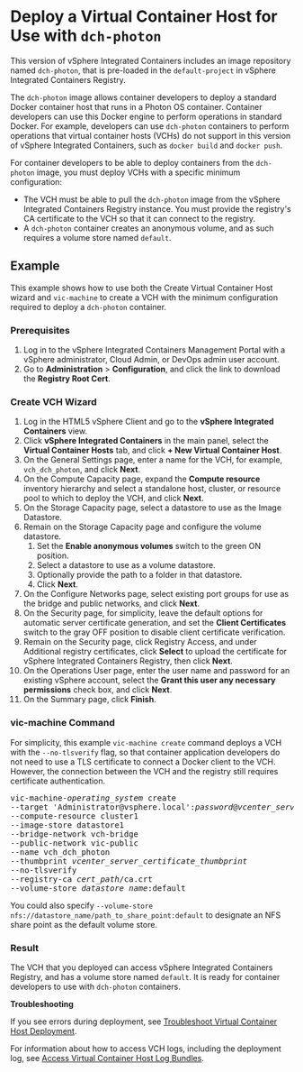 # Deploy a Virtual Container Host for Use with `dch-photon` #

This version of vSphere Integrated Containers includes an image repository named `dch-photon`, that is pre-loaded in the `default-project` in vSphere Integrated Containers Registry. 

The `dch-photon` image allows container developers to deploy a standard Docker container host that runs in a Photon OS container. Container developers can use this Docker engine to perform operations in standard Docker. For example, developers can use `dch-photon` containers to perform operations that virtual container hosts (VCHs) do not support in this version of vSphere Integrated Containers, such as `docker build` and `docker push`.

For container developers to be able to deploy containers from the `dch-photon` image, you must deploy VCHs with a specific minimum configuration:

- The VCH must be able to pull the `dch-photon` image from the vSphere Integrated Containers Registry instance. You must provide the registry's CA certificate to the VCH so that it can connect to the registry.
- A `dch-photon` container creates an anonymous volume, and as such requires a volume store named `default`.

## Example

This example shows how to use both the Create Virtual Container Host wizard and `vic-machine` to create a VCH with the minimum configuration required to deploy a `dch-photon` container.

### Prerequisites

1. Log in to the vSphere Integrated Containers Management Portal with a vSphere administrator, Cloud Admin, or DevOps admin user account.
2. Go to **Administration** > **Configuration**, and click the link to download the **Registry Root Cert**.

### Create VCH Wizard

1. Log in the HTML5 vSphere Client and go to the **vSphere Integrated Containers** view.
3. Click **vSphere Integrated Containers** in the main panel, select the **Virtual Container Hosts** tab, and click **+ New Virtual Container Host**.
4. On the General Settings page, enter a name for the VCH, for example, `vch_dch_photon`, and click **Next**.
5. On the Compute Capacity page, expand the **Compute resource** inventory hierarchy and select a standalone host, cluster, or resource pool to which to deploy the VCH, and click **Next**.
6. On the Storage Capacity page, select a datastore to use as the Image Datastore.
7. Remain on the Storage Capacity page and configure the volume datastore. 
   1. Set the **Enable anonymous volumes** switch to the green ON position.
   2. Select a datastore to use as a volume datastore.
   3. Optionally provide the path to a folder in that datastore.
   4. Click **Next**. 
7. On the Configure Networks page, select existing port groups for use as the bridge and public networks, and click **Next**.
8. On the Security page, for simplicity, leave the default options for automatic server certificate generation, and set the **Client Certificates** switch to the gray OFF position to disable client certificate verification.
9. Remain on the Security page, click Registry Access, and under Additional registry certificates, click **Select** to upload the certificate for vSphere Integrated Containers Registry, then click **Next**.
10. On the Operations User page, enter the user name and password for an existing vSphere account, select the **Grant this user any necessary permissions** check box, and click **Next**.
11. On the Summary page, click **Finish**.
 
### vic-machine Command

For simplicity, this example `vic-machine create` command deploys a VCH with the `--no-tlsverify` flag, so that container application developers do not need to use a TLS certificate to connect a Docker client to the VCH. However, the connection between the VCH and the registry still requires certificate authentication.

<pre>vic-machine-<i>operating_system</i> create
--target 'Administrator@vsphere.local':<i>password</i>@<i>vcenter_server_address</i>/dc1
--compute-resource cluster1
--image-store datastore1
--bridge-network vch-bridge
--public-network vic-public
--name vch_dch_photon
--thumbprint <i>vcenter_server_certificate_thumbprint</i>
--no-tlsverify
--registry-ca <i>cert_path</i>/ca.crt
--volume-store <i>datastore_name</i>:default
</pre>

You could also specify <code>--volume-store nfs://datastore_name/path_to_share_point:default</code> to designate an NFS share point as the default volume store.

### Result ##

The VCH that you deployed can access vSphere Integrated Containers Registry, and has a volume store named `default`. It is ready for container developers to use with `dch-photon` containers.

**Troubleshooting**

If you see errors during deployment, see [Troubleshoot Virtual Container Host Deployment](ts_deploy_vch.md).

For information about how to access VCH logs, including the deployment log, see [Access Virtual Container Host Log Bundles](log_bundles.md).